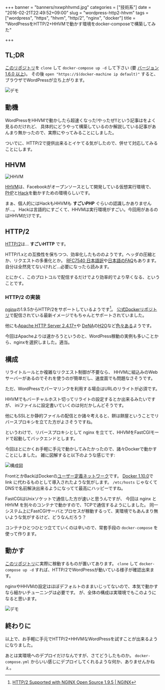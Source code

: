 +++
banner = "banners/nxwphhvmd.jpg"
categories = ["技術系"]
date = "2016-02-21T22:49:52+09:00"
slug = "wordpress-http2-hhvm"
tags = ["wordpress", "https", "hhvm", "http/2", "nginx", "docker"]
title = "WordPressをHTTP/2+HHVMで動かす環境をdocker-composeで構築してみた"

+++

## TL;DR ##

[このリポジトリ](https://github.com/yewton/wordpress-nginx-http2-hhvm)を `clone` して `docker-compose up -d` して下さい
(要 [バージョン 1.6.0 以上](https://github.com/docker/compose/releases/tag/1.6.0))。
その後 `open "https://$(docker-machine ip default)"` すると、ブラウザでWordPressが立ち上がります。

![デモ](/img/2016-02-21_224951/wordpress.png)

## 動機 ##

WordPressをHHVMで動かしたら超速くなった!やったぜ!!という記事はをよく見るのだけれど、
具体的にどうやって構築しているのか解説している記事があんまり無かったので、実際にやってみることにしました。

ついでに、HTTP/2で提供出来るとイケてる気がしたので、併せて対応してみることにします。

## HHVM ##

![HHVM](/img/2016-02-21_224951/hugo.png)

[HHVM](https://hhvm.com/)は、Facebookがオープンソースとして開発している仮想実行環境で、
[PHP](https://php.net/)と[Hack](https://hacklang.org/)を動かすための環境らしいです。

まぁ、個人的にはHackもHHVMも **すごいPHP** ぐらいの認識しかありませんが…。
Hackは言語的にすごくて、HHVMは実行環境がすごい。今回用があるのはHHVMだけです。

## HTTP/2 ##

[HTTP/2](https://http2.github.io/)は… **すごいHTTP** です。

HTTP/1.xとの互換性を保ちつつ、効率化したもののようです。ヘッダの圧縮とか、リクエストの多重化とか。
[RFC7540 日本語訳](https://summerwind.jp/docs/rfc7540/)や[日本語のFAQ](https://http2.info/faq.html#who-made-http2)もあります。
自分は全然見てないけれど…必要になったら読みます。

とにかく、このプロトコルで配信するだけでより効率的でより早くなる、ということです。

### HTTP/2 の実装 ###

[nginx](https://nginx.org/en/)の1.9.5からHTTP/2をサポートしているようです[^1]。
[公式Dockerリポジトリ](https://hub.docker.com/_/nginx/)で配信されている最新イメージでもちゃんとサポートされていました。

他にも[Apache HTTP Server 2.4.17+](https://httpd.apache.org/)や
[DeNA](https://dena.com/intl/)の[H2O](https://h2o.examp1e.net/)など[色々ある](https://github.com/http2/http2-spec/wiki/Implementations)ようです。

今回はApacheよりは速かろうというのと、WordPress稼動の実例も多いことから、nginxを選択しました。適当。

[^1]: [HTTP/2 Supported with NGINX Open Source 1.9.5 | NGINX](https://www.nginx.com/blog/nginx-1-9-5/)

## 構成 ##

リライトルールとか複雑なリクエスト制御が不要なら、
HHVMに組込みのWebサーバーがあるのでそれを使うのが簡単だし、速度面でも問題なさそうです。

ただ、WordPressでパーマリンクを利用する場合はURLのリライトが必須です。

HHVMでもバーチャルホスト切ってリライトの設定するとか出来るみたいですが、
iniファイルに設定書いていくのは何だかしんどそうです。

他にもSSLとか静的ファイルの配信とか諸々考えると、餅は餅屋ということでリバースプロキシを立てた方がよさそうですね。

というわけで、リバースプロキシとして nginx を立てて、HHVMをFastCGIモードで起動してバックエンドとします。

今回はとにかくお手軽に手元で動かしてみたかったので、諸々Dockerで動かすことにしました。
雑に図解すると以下のような感じです:

![構成図](/img/2016-02-21_224951/structure.png)

FrontとかBackはDockerの[ユーザー定義ネットワーク](https://docs.docker.com/engine/userguide/networking/dockernetworks/#user-defined-networks)です。
[Docker 1.10.0](https://github.com/docker/docker/blob/master/CHANGELOG.md#1100-2016-02-04)で link に代わるものとして導入されたような気がします。
`/etc/hosts` じゃなくてDNSで名前解決出来るようになってて最高にハッピーですね。

FastCGIはUnixソケットで通信した方が速いと思うんですが、
今回は nginx と HHVM を別々のコンテナで動かすので、TCPで通信するようにしました。
同一システム上にFastCGIサーバとプロセスが稼動するって、実環境でもあんまり無いような気がするけど、どうなんだろう？

コンテナひとつひとつ立てていくのは辛いので、常套手段の `docker-compose` を使って作ります。

## 動かす ##

[このリポジトリ](https://github.com/yewton/wordpress-nginx-http2-hhvm)に実際に稼動するものが置いてあります。
`clone` して `docker-compose up -d` すれば、HTTP/2でWordPressが動いている様子が確認出来ます。

nginxやHHVMの設定はほぼデフォルトのままいじってないので、本気で動かすなら細かいチューニングは必要です。
が、全体の構成は実環境でもこのようになると思います。

![デモ](/img/2016-02-21_224951/wordpress.png)

## 終わりに ##

以上で、お手軽に手元でHTTP/2+HHVMなWordPressを試すことが出来るようになりました。

あとは実環境へのデプロイだけなんですが、さてどうしたものか。
`docker-compose.yml` からいい感じにデプロイしてくれるような何か、ありませんかねぇ。
